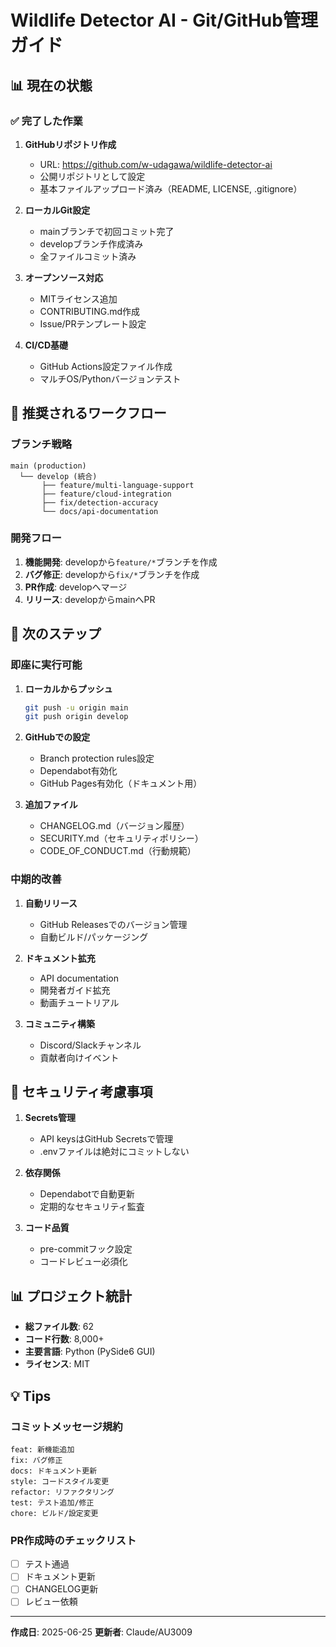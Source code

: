 # Wildlife Detector AI - Git/GitHub管理ガイド

## 📊 現在の状態

### ✅ 完了した作業

1. **GitHubリポジトリ作成**
   - URL: https://github.com/w-udagawa/wildlife-detector-ai
   - 公開リポジトリとして設定
   - 基本ファイルアップロード済み（README, LICENSE, .gitignore）

2. **ローカルGit設定**
   - mainブランチで初回コミット完了
   - developブランチ作成済み
   - 全ファイルコミット済み

3. **オープンソース対応**
   - MITライセンス追加
   - CONTRIBUTING.md作成
   - Issue/PRテンプレート設定

4. **CI/CD基礎**
   - GitHub Actions設定ファイル作成
   - マルチOS/Pythonバージョンテスト

## 🎯 推奨されるワークフロー

### ブランチ戦略
```
main (production)
  └── develop (統合)
       ├── feature/multi-language-support
       ├── feature/cloud-integration
       ├── fix/detection-accuracy
       └── docs/api-documentation
```

### 開発フロー
1. **機能開発**: developから`feature/*`ブランチを作成
2. **バグ修正**: developから`fix/*`ブランチを作成
3. **PR作成**: developへマージ
4. **リリース**: developからmainへPR

## 📝 次のステップ

### 即座に実行可能
1. **ローカルからプッシュ**
   ```bash
   git push -u origin main
   git push origin develop
   ```

2. **GitHubでの設定**
   - Branch protection rules設定
   - Dependabot有効化
   - GitHub Pages有効化（ドキュメント用）

3. **追加ファイル**
   - CHANGELOG.md（バージョン履歴）
   - SECURITY.md（セキュリティポリシー）
   - CODE_OF_CONDUCT.md（行動規範）

### 中期的改善
1. **自動リリース**
   - GitHub Releasesでのバージョン管理
   - 自動ビルド/パッケージング

2. **ドキュメント拡充**
   - API documentation
   - 開発者ガイド拡充
   - 動画チュートリアル

3. **コミュニティ構築**
   - Discord/Slackチャンネル
   - 貢献者向けイベント

## 🔐 セキュリティ考慮事項

1. **Secrets管理**
   - API keysはGitHub Secretsで管理
   - .envファイルは絶対にコミットしない

2. **依存関係**
   - Dependabotで自動更新
   - 定期的なセキュリティ監査

3. **コード品質**
   - pre-commitフック設定
   - コードレビュー必須化

## 📊 プロジェクト統計

- **総ファイル数**: 62
- **コード行数**: 8,000+
- **主要言語**: Python (PySide6 GUI)
- **ライセンス**: MIT

## 💡 Tips

### コミットメッセージ規約
```
feat: 新機能追加
fix: バグ修正
docs: ドキュメント更新
style: コードスタイル変更
refactor: リファクタリング
test: テスト追加/修正
chore: ビルド/設定変更
```

### PR作成時のチェックリスト
- [ ] テスト通過
- [ ] ドキュメント更新
- [ ] CHANGELOG更新
- [ ] レビュー依頼

---

**作成日**: 2025-06-25
**更新者**: Claude/AU3009

